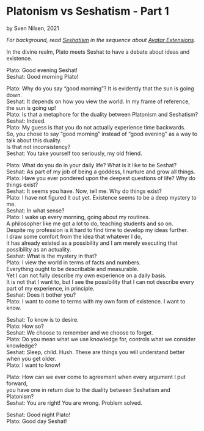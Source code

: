 # Platonism vs Seshatism - Part 1
by Sven Nilsen, 2021

*For background, read [Seshatism](https://github.com/advancedresearch/path_semantics/blob/master/papers-wip2/seshatism.pdf) in the sequence about [Avatar Extensions](https://github.com/advancedresearch/path_semantics/blob/master/sequences.md#avatar-extensions).*

In the divine realm, Plato meets Seshat to have a debate about ideas and existence.

Plato: Good evening Seshat!  
Seshat: Good morning Plato!

Plato: Why do you say “good morning”? It is evidently that the sun is going down.  
Seshat: It depends on how you view the world. In my frame of reference, the sun is going up!  
Plato: Is that a metaphore for the duality between Platonism and Seshatism?  
Seshat: Indeed.  
Plato: My guess is that you do not actually experience time backwards.  
So, you chose to say “good morning” instead of “good evening” as a way to talk about this duality.  
Is that not inconsistency?  
Seshat: You take yourself too seriously, my old friend.  

Plato: What do you do in your daily life? What is it like to be Seshat?  
Seshat: As part of my job of being a goddess, I nurture and grow all things.  
Plato: Have you ever pondered upon the deepest questions of life? Why do things exist?  
Seshat: It seems you have. Now, tell me. Why do things exist?  
Plato: I have not figured it out yet. Existence seems to be a deep mystery to me.  
Seshat: In what sense?  
Plato: I wake up every morning, going about my routines.  
A philosopher like me got a lot to do, teaching students and so on.  
Despite my profession is it hard to find time to develop my ideas further.  
I draw some comfort from the idea that whatever I do,  
it has already existed as a possibility and I am merely executing that possibility as an actuality.  
Seshat: What is the mystery in that?  
Plato: I view the world in terms of facts and numbers.  
Everything ought to be describable and measurable.  
Yet I can not fully describe my own experience on a daily basis.  
It is not that I want to, but I see the possibility that I can not describe every part of my experience, in principle.  
Seshat: Does it bother you?  
Plato: I want to come to terms with my own form of existence. I want to know.  

Seshat: To know is to desire.  
Plato: How so?  
Seshat: We choose to remember and we choose to forget.  
Plato: Do you mean what we use knowledge for, controls what we consider knowledge?  
Seshat: Sleep, child. Hush. These are things you will understand better when you get older.  
Plato: I want to know!  

Plato: How can we ever come to agreement when every argument I put forward,  
you have one in return due to the duality between Seshatism and Platonism?  
Seshat: You are right! You are wrong. Problem solved.  

Seshat: Good night Plato!  
Plato: Good day Seshat!  
